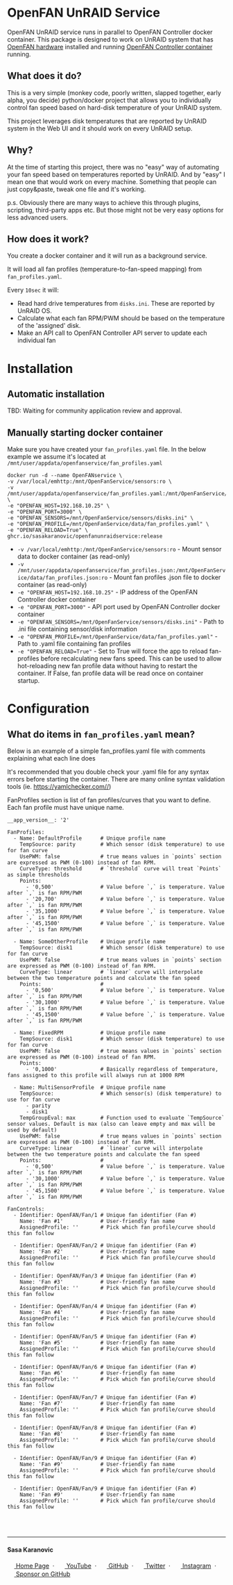 # OpenFAN UnRAID Service

OpenFAN UnRAID service runs in parallel to OpenFAN Controller docker container.
This package is designed to work on UnRAID system that has [OpenFAN hardware](https://shop.sasakaranovic.com/products/openfan-pc-fan-controller) installed and running [OpenFAN Controller container](https://unraid.net/community/apps?q=OpenFanController#r) running.


## What does it do?

This is a very simple (monkey code, poorly written, slapped together, early alpha, you decide) python/docker project that allows you to individually control fan speed based on hard-disk temperature of your UnRAID system.

This project leverages disk temperatures that are reported by UnRAID system in the Web UI and it should work on every UnRAID setup.

## Why?

At the time of starting this project, there was no "easy" way of automating your fan speed based on temperatures reported by UnRAID.
And by "easy" I mean one that would work on every machine. Something that people can just copy&paste, tweak one file and it's working.

p.s. Obviously there are many ways to achieve this through plugins, scripting, third-party apps etc. But those might not be very easy options for less advanced users.


## How does it work?

You create a docker container and it will run as a background service.

It will load all fan profiles (temperature-to-fan-speed mapping) from `fan_profiles.yaml`.

Every `10sec` it will:
- Read hard drive temperatures from `disks.ini`. These are reported by UnRAID OS.
- Calculate what each fan RPM/PWM should be based on the temperature of the 'assigned' disk.
- Make an API call to OpenFAN Controller API server to update each individual fan

# Installation

## Automatic installation

TBD: Waiting for community application review and approval.

## Manually starting docker container

Make sure you have created your `fan_profiles.yaml` file.
In the below example we assume it's located at `/mnt/user/appdata/openfanservice/fan_profiles.yaml`

```
docker run -d --name OpenFANservice \
-v /var/local/emhttp:/mnt/OpenFanService/sensors:ro \
-v /mnt/user/appdata/openfanservice/fan_profiles.yaml:/mnt/OpenFanService/data/fan_profiles.yaml:ro \
-e "OPENFAN_HOST=192.168.10.25" \
-e "OPENFAN_PORT=3000" \
-e "OPENFAN_SENSORS=/mnt/OpenFanService/sensors/disks.ini" \
-e "OPENFAN_PROFILE=/mnt/OpenFanService/data/fan_profiles.yaml" \
-e "OPENFAN_RELOAD=True" \
ghcr.io/sasakaranovic/openfanunraidservice:release
```

- `-v /var/local/emhttp:/mnt/OpenFanService/sensors:ro` - Mount sensor data to docker container (as read-only)
- `-v /mnt/user/appdata/openfanservice/fan_profiles.json:/mnt/OpenFanService/data/fan_profiles.json:ro` - Mount fan profiles .json file to docker container (as read-only)
- `-e "OPENFAN_HOST=192.168.10.25"` - IP address of the OpenFAN Controller docker container
- `-e "OPENFAN_PORT=3000"` - API port used by OpenFAN Controller docker container
- `-e "OPENFAN_SENSORS=/mnt/OpenFanService/sensors/disks.ini"` - Path to .ini file containing sensor/disk information
- `-e "OPENFAN_PROFILE=/mnt/OpenFanService/data/fan_profiles.yaml"` - Path to .yaml file containing fan profiles
- `-e "OPENFAN_RELOAD=True"` - Set to True will force the app to reload fan-profiles before recalculating new fans speed. This can be used to allow hot-reloading new fan profile data without having to restart the container. If False, fan profile data will be read once on container startup.



# Configuration

## What do items in `fan_profiles.yaml` mean?

Below is an example of a simple fan_profiles.yaml file with comments explaining what each line does

It's recommended that you double check your .yaml file for any syntax errors before starting the container.
There are many online syntax validation tools (ie. https://yamlchecker.com//)

FanProfiles section is list of fan profiles/curves that you want to define.
Each fan profile must have unique name.


```
__app_version__: '2'

FanProfiles:
  - Name: DefaultProfile      # Unique profile name
    TempSource: parity        # Which sensor (disk temperature) to use for fan curve
    UsePWM: false             # true means values in `points` section are expressed as PWM (0-100) instead of fan RPM.
    CurveType: threshold      # `threshold` curve will treat `Points` as simple thresholds
    Points:
      - '0,500'               # Value before `,` is temperature. Value after `,` is fan RPM/PWM
      - '20,700'              # Value before `,` is temperature. Value after `,` is fan RPM/PWM
      - '35,1000'             # Value before `,` is temperature. Value after `,` is fan RPM/PWM
      - '45,1500'             # Value before `,` is temperature. Value after `,` is fan RPM/PWM

  - Name: SomeOtherProfile    # Unique profile name
    TempSource: disk1         # Which sensor (disk temperature) to use for fan curve
    UsePWM: false             # true means values in `points` section are expressed as PWM (0-100) instead of fan RPM.
    CurveType: linear         # `linear` curve will interpolate between the two temperature points and calculate the fan speed
    Points:                   #
      - '0,500'               # Value before `,` is temperature. Value after `,` is fan RPM/PWM
      - '30,1000'             # Value before `,` is temperature. Value after `,` is fan RPM/PWM
      - '45,1500'             # Value before `,` is temperature. Value after `,` is fan RPM/PWM

  - Name: FixedRPM            # Unique profile name
    TempSource: disk1         # Which sensor (disk temperature) to use for fan curve
    UsePWM: false             # true means values in `points` section are expressed as PWM (0-100) instead of fan RPM.
    Points:
      - '0,1000'              # Basically regardless of temperature, fans assigned to this profile will always run at 1000 RPM

  - Name: MultiSensorProfile  # Unique profile name
    TempSource:               # Which sensor(s) (disk temperature) to use for fan curve
      - parity
      - disk1
    TempGroupEval: max        # Function used to evaluate `TempSource` sensor values. Default is max (also can leave empty and max will be used by default)
    UsePWM: false             # true means values in `points` section are expressed as PWM (0-100) instead of fan RPM.
    CurveType: linear         # `linear` curve will interpolate between the two temperature points and calculate the fan speed
    Points:                   #
      - '0,500'               # Value before `,` is temperature. Value after `,` is fan RPM/PWM
      - '30,1000'             # Value before `,` is temperature. Value after `,` is fan RPM/PWM
      - '45,1500'             # Value before `,` is temperature. Value after `,` is fan RPM/PWM

FanControls:
  - Identifier: OpenFAN/Fan/1 # Unique fan identifier (Fan #)
    Name: 'Fan #1'            # User-friendly fan name
    AssignedProfile: ''       # Pick which fan profile/curve should this fan follow

  - Identifier: OpenFAN/Fan/2 # Unique fan identifier (Fan #)
    Name: 'Fan #2'            # User-friendly fan name
    AssignedProfile: ''       # Pick which fan profile/curve should this fan follow

  - Identifier: OpenFAN/Fan/3 # Unique fan identifier (Fan #)
    Name: 'Fan #3'            # User-friendly fan name
    AssignedProfile: ''       # Pick which fan profile/curve should this fan follow

  - Identifier: OpenFAN/Fan/4 # Unique fan identifier (Fan #)
    Name: 'Fan #4'            # User-friendly fan name
    AssignedProfile: ''       # Pick which fan profile/curve should this fan follow

  - Identifier: OpenFAN/Fan/5 # Unique fan identifier (Fan #)
    Name: 'Fan #5'            # User-friendly fan name
    AssignedProfile: ''       # Pick which fan profile/curve should this fan follow

  - Identifier: OpenFAN/Fan/6 # Unique fan identifier (Fan #)
    Name: 'Fan #6'            # User-friendly fan name
    AssignedProfile: ''       # Pick which fan profile/curve should this fan follow

  - Identifier: OpenFAN/Fan/7 # Unique fan identifier (Fan #)
    Name: 'Fan #7'            # User-friendly fan name
    AssignedProfile: ''       # Pick which fan profile/curve should this fan follow

  - Identifier: OpenFAN/Fan/8 # Unique fan identifier (Fan #)
    Name: 'Fan #8'            # User-friendly fan name
    AssignedProfile: ''       # Pick which fan profile/curve should this fan follow

  - Identifier: OpenFAN/Fan/9 # Unique fan identifier (Fan #)
    Name: 'Fan #9'            # User-friendly fan name
    AssignedProfile: ''       # Pick which fan profile/curve should this fan follow

  - Identifier: OpenFAN/Fan/9 # Unique fan identifier (Fan #)
    Name: 'Fan #9'            # User-friendly fan name
    AssignedProfile: ''       # Pick which fan profile/curve should this fan follow

```

<br/><br/>

---

#### Sasa Karanovic

<a href="https://sasakaranovic.com/" target="_blank" title="Sasa Karanovic Home Page"><img src="https://raw.githubusercontent.com/SasaKaranovic/common/master/assets/img_home.png" width="16"> Home Page</a> &nbsp;&middot;&nbsp;
<a href="https://youtube.com/c/sasakaranovic" target="_blank" title="Sasa Karanovic on YouTube"><img src="https://raw.githubusercontent.com/SasaKaranovic/common/master/assets/img_youtube.png" width="16"> YouTube</a> &nbsp;&middot;&nbsp;
<a href="https://github.com/sasakaranovic" target="_blank" title="Sasa Karanovic on GitHub"><img src="https://raw.githubusercontent.com/SasaKaranovic/common/master/assets/img_github.png" width="16"> GitHub</a> &nbsp;&middot;&nbsp;
<a href="https://twitter.com/_sasakaranovic_" target="_blank" title="Sasa Karanovic on Twitter"><img src="https://raw.githubusercontent.com/SasaKaranovic/common/master/assets/img_twitter.png" width="16"> Twitter</a> &nbsp;&middot;&nbsp;
<a href="https://instagram.com/_sasakaranovic_" target="_blank" title="Sasa Karanovic on Instagram"><img src="https://raw.githubusercontent.com/SasaKaranovic/common/master/assets/img_instagram.png" width="16"> Instagram</a> &nbsp;&middot;&nbsp;
<a href="https://github.com/sponsors/SasaKaranovic" target="_blank" title="Sponsor on GitHub"><img src="https://raw.githubusercontent.com/SasaKaranovic/common/master/assets/img_github.png" width="16"> Sponsor on GitHub</a>
